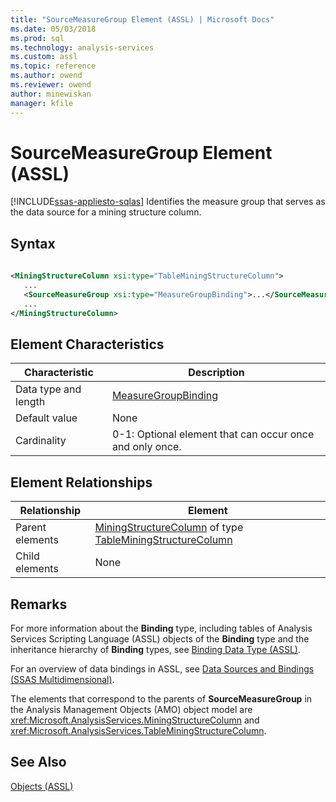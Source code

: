 ```yaml
---
title: "SourceMeasureGroup Element (ASSL) | Microsoft Docs"
ms.date: 05/03/2018
ms.prod: sql
ms.technology: analysis-services
ms.custom: assl
ms.topic: reference
ms.author: owend
ms.reviewer: owend
author: minewiskan
manager: kfile
---
```

# SourceMeasureGroup Element (ASSL)
[!INCLUDE[ssas-appliesto-sqlas](../../../includes/ssas-appliesto-sqlas.md)]
  Identifies the measure group that serves as the data source for a mining structure column.  
  
## Syntax  
  
```xml  
  
<MiningStructureColumn xsi:type="TableMiningStructureColumn">  
   ...  
   <SourceMeasureGroup xsi:type="MeasureGroupBinding">...</SourceMeasureGroup>  
   ...  
</MiningStructureColumn>  
```  
  
## Element Characteristics  
  
|Characteristic|Description|  
|--------------------|-----------------|  
|Data type and length|[MeasureGroupBinding](../../../analysis-services/scripting/data-type/measuregroupbinding-data-type-assl.md)|  
|Default value|None|  
|Cardinality|0-1: Optional element that can occur once and only once.|  
  
## Element Relationships  
  
|Relationship|Element|  
|------------------|-------------|  
|Parent elements|[MiningStructureColumn](../../../analysis-services/scripting/data-type/miningstructurecolumn-data-type-assl.md) of type [TableMiningStructureColumn](../../../analysis-services/scripting/data-type/tableminingstructurecolumn-data-type-assl.md)|  
|Child elements|None|  
  
## Remarks  
 For more information about the **Binding** type, including tables of Analysis Services Scripting Language (ASSL) objects of the **Binding** type and the inheritance hierarchy of **Binding** types, see [Binding Data Type &#40;ASSL&#41;](../../../analysis-services/scripting/data-type/binding-data-type-assl.md).  
  
 For an overview of data bindings in ASSL, see [Data Sources and Bindings &#40;SSAS Multidimensional&#41;](../../../analysis-services/multidimensional-models/data-sources-and-bindings-ssas-multidimensional.md).  
  
 The elements that correspond to the parents of **SourceMeasureGroup** in the Analysis Management Objects (AMO) object model are <xref:Microsoft.AnalysisServices.MiningStructureColumn> and <xref:Microsoft.AnalysisServices.TableMiningStructureColumn>.  
  
## See Also  
 [Objects &#40;ASSL&#41;](../../../analysis-services/scripting/objects/objects-assl.md)  
  
  
